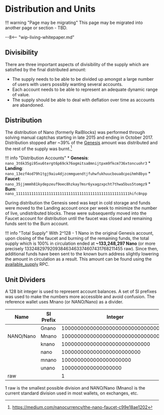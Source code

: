 # Distribution and Units

!!! warning "Page may be migrating"
	This page may be migrated into another page or section - TBD.

--8<-- "wip-living-whitepaper.md"

## Divisibility
There are three important aspects of divisibility of the supply which are satisfied by the final distributed amount:

- The supply needs to be able to be divided up amongst a large number of users with users possibly wanting several accounts.
- Each account needs to be able to represent an adequate dynamic range of value.
- The supply should be able to deal with deflation over time as accounts are abandoned.

## Distribution
The distribution of Nano (formerly RaiBlocks) was performed through solving manual captchas starting in late 2015 and ending in October 2017. Distribution stopped after \~39% of the [Genesis](/glossary#genesis) amount was distributed and the rest of the supply was burnt.[^1]

!!! info "Distribution Accounts"
	* **Genesis**: `nano_3t6k35gi95xu6tergt6p69ck76ogmitsa8mnijtpxm9fkcm736xtoncuohr3` 
	* **Landing**: `nano_13ezf4od79h1tgj9aiu4djzcmmguendtjfuhwfukhuucboua8cpoihmh8byo`
	* **Faucet**: `nano_35jjmmmh81kydepzeuf9oec8hzkay7msr6yxagzxpcht7thwa5bus5tomgz9`
	* **Burn**: `nano_1111111111111111111111111111111111111111111111111111hifc8npp`

During distribution the Genesis seed was kept in cold storage and funds were moved to the Landing account once per week to minimize the number of live, undistributed blocks. These were subsequently moved into the Faucet account for distribution until the faucet was closed and remaining funds sent to the Burn account.

!!! info "Total Supply"
	With 2^128 - 1 Nano in the original Genesis account, upon closing of the faucet and burning of the remaining funds, the total supply which is 100% in circulation ended at **~133,248,297 Nano** (or more precisely 133248297920938463463374607431768211455 raw). Since then, additional funds have been sent to the known burn address slightly lowering the amount in circulation as a result. This amount can be found using the [available_supply](/commands/rpc-protocol/#available_supply) RPC.

## Unit Dividers
A 128 bit integer is used to represent account balances.  A set of SI prefixes was used to make the numbers more accessible and avoid confusion.  The reference wallet uses Mnano (or NANO/Nano) as a divider.  

| Name          | SI Prefix | Integer                            | Power
|---------------|-----------|------------------------------------|-------
|               | Gnano     | 1000000000000000000000000000000000 | 10^33  
| NANO/Nano     | Mnano     | 1000000000000000000000000000000    | 10^30  
|               | knano     | 1000000000000000000000000000       | 10^27  
|               |  nano     | 1000000000000000000000000          | 10^24  
|               | mnano     | 1000000000000000000000             | 10^21  
|               | unano     | 1000000000000000000                | 10^18  
| raw           |           | 1                                  | 10^0

1 raw is the smallest possible division and NANO/Nano (Mnano) is the current standard division used in most wallets, on exchanges, etc.

[^1]:https://medium.com/nanocurrency/the-nano-faucet-c99e18ae1202